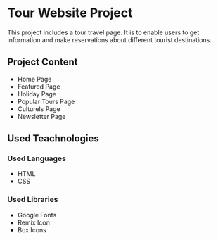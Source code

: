<h1>Tour Website Project</h1>

<p>This project includes a tour travel page. It is to enable users to get information and make reservations about different tourist destinations.</p>

<h2>Project Content</h2>

<ul>
  <li>Home Page</li>
  <li>Featured Page</li>
  <li>Holiday Page</li>
  <li>Popular Tours Page</li>
  <li>Culturels Page</li>
  <li>Newsletter Page</li>
</ul>

<h2>Used Teachnologies</h2>

<h3>Used Languages</h3>

<ul>
  <li>HTML</li>
  <li>CSS</li>
</ul>

<h3>Used Libraries</h3>

<ul>
  <li>Google Fonts</li>
  <li>Remix Icon</li>
  <li>Box Icons</li>
</ul>

